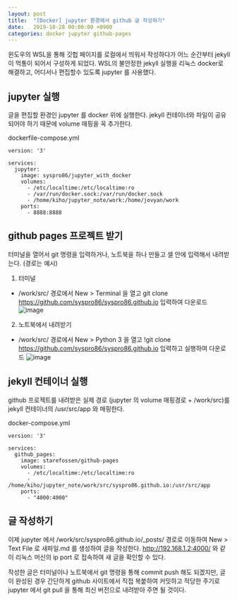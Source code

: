 ```yaml
---
layout: post
title:  "[Docker] jupyter 환경에서 github 글 작성하기"
date:   2019-10-28 00:00:00 +0900
categories: docker jupyter github-pages
---
```


윈도우의 WSL을 통해 깃헙 페이지를 로컬에서 띄워서 작성하다가 어느 순간부터 jekyll 이 먹통이 되어서 구성하게 되었다.
WSL의 불안정한 jekyll 실행을 리눅스 docker로 해결하고, 어디서나 편집할수 있도록 jupyter 를 사용했다.


## jupyter 실행

글을 편집할 환경인 jupyter 를 docker 위에 실행한다.
jekyll 컨테이너와 파일이 공유되어야 하기 때문에 volume 매핑을 꼭 추가한다.

dockerfile-compose.yml

``` 
version: '3'

services:
  jupyter:
    image: syspro86/jupyter_with_docker
    volumes:
      - /etc/localtime:/etc/localtime:ro
      - /var/run/docker.sock:/var/run/docker.sock
      - /home/kiho/jupyter_note/work:/home/jovyan/work
    ports:
      - 8888:8888
```


## github pages 프로젝트 받기

터미널을 열어서 git 명령을 입력하거나, 노트북을 하나 만들고 셀 안에 입력해서 내려받는다. (경로는 예시)

1. 터미널
* /work/src/ 경로에서 New > Terminal 을 열고 git clone https://github.com/syspro86/syspro86.github.io 입력하여 다운로드
![image](https://user-images.githubusercontent.com/31230327/67680880-88317580-f9cf-11e9-9e9d-0d512fde8c7e.png)

2. 노트북에서 내려받기
* /work/src/ 경로에서 New > Python 3 을 열고 !git clone https://github.com/syspro86/syspro86.github.io 입력하고 실행하여 다운로드
![image](https://user-images.githubusercontent.com/31230327/67681221-3c330080-f9d0-11e9-95e2-367bbfdd65e9.png)



## jekyll 컨테이너 실행

github 프로젝트를 내려받은 실제 경로 (jupyter 의 volume 매핑경로 +  /work/src)를 jekyll 컨테이너의 /usr/src/app 와 매핑한다.

docker-compose.yml

```
version: '3'

services:
  github_pages:
    image: starefossen/github-pages
    volumes:
      - /etc/localtime:/etc/localtime:ro
      - /home/kiho/jupyter_note/work/src/syspro86.github.io:/usr/src/app
    ports:
      - "4000:4000"
```

## 글 작성하기

이제 jupyter 에서 /work/src/syspro86.github.io/_posts/ 경로로 이동하여 New > Text File 로 새파일.md 를 생성하여 글을 작성한다.
http://192.168.1.2:4000/ 와 같이 리눅스 머신의 ip port 로 접속하여 새 글을 확인할 수 있다.

작성한 글은 터미널이나 노트북에서 git 명령을 통해 commit push 해도 되겠지만, 글이 완성된 경우 간단하게 github 사이트에서 직접 복붙하여 커밋하고 적당한 주기로 jupyter 에서 git pull 을 통해 최신 버전으로 내려받아 주면 될 것이다.
